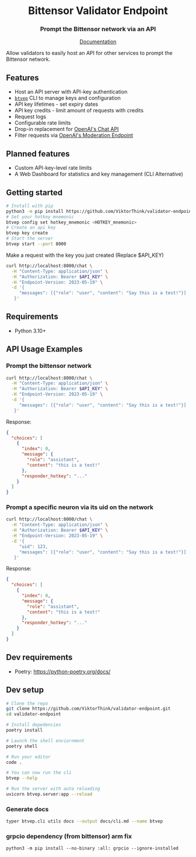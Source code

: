 <div align="center">

# **Bittensor Validator Endpoint**

### Prompt the Bittensor network via an API <!-- omit in toc -->

[Documentation](./docs)

</div>

Allow validators to easily host an API for other services to prompt the Bittensor network.

## Features

- Host an API server with API-key authentication
- [`btvep`](./docs/cli.md) CLI to manage keys and configuration
- API key lifetimes - set expiry dates
- API key credits - limit amount of requests with credits
- Request logs
- Configurable rate limits
- Drop-in replacement for [OpenAI's Chat API](https://platform.openai.com/docs/api-reference/chat)
- Filter requests via [OpenAI's Moderation Endpoint](https://platform.openai.com/docs/guides/moderation/overview)

## Planned features

- Custom API-key-level rate limits
- A Web Dashboard for statistics and key management (CLI Alternative)

## Getting started

```bash
# Install with pip
python3 -m pip install https://github.com/ViktorThink/validator-endpoint/raw/main/dist/btvep-0.1.0-py3-none-any.whl
# Set your hotkey mnemonic
btvep config set hotkey_mnemonic <HOTKEY_mnemonic>
# Create an api key
btvep key create
# Start the server
btvep start --port 8000
```

Make a request with the key you just created (Replace $API_KEY)

```bash
curl http://localhost:8000/chat \
  -H "Content-Type: application/json" \
  -H "Authorization: Bearer $API_KEY" \
  -H "Endpoint-Version: 2023-05-19" \
  -d '{
     "messages": [{"role": "user", "content": "Say this is a test!"}]
   }'
```

## Requirements

- Python 3.10+

## API Usage Examples

### Prompt the bittensor network

```bash
curl http://localhost:8000/chat \
  -H "Content-Type: application/json" \
  -H "Authorization: Bearer $API_KEY" \
  -H "Endpoint-Version: 2023-05-19" \
  -d '{
     "messages": [{"role": "user", "content": "Say this is a test!"}]
   }'
```

Response:

```json
{
  "choices": [
    {
      "index": 0,
      "message": {
        "role": "assistant",
        "content": "this is a test!"
      },
      "responder_hotkey": "..."
    }
  ]
}
```

### Prompt a specific neuron via its uid on the network

```bash
curl http://localhost:8000/chat \
  -H "Content-Type: application/json" \
  -H "Authorization: Bearer $API_KEY" \
  -H "Endpoint-Version: 2023-05-19" \
  -d '{
     "uid": 123,
     "messages": [{"role": "user", "content": "Say this is a test!"}]
   }'
```

Response:

```json
{
  "choices": [
    {
      "index": 0,
      "message": {
        "role": "assistant",
        "content": "this is a test!"
      },
      "responder_hotkey": "..."
    }
  ]
}
```

## Dev requirements

- Poetry: https://python-poetry.org/docs/

## Dev setup

```bash
# Clone the repo
git clone https://github.com/ViktorThink/validator-endpoint.git
cd validator-endpoint

# Install depedencies
poetry install

# Launch the shell enviornment
poetry shell

# Run your editor
code .

# You can now run the cli
btvep --help

# Run the server with auto reloading
uvicorn btvep.server:app --reload
```

### Generate docs

```bash
typer btvep.cli utils docs --output docs/cli.md --name btvep
```

### grpcio dependency (from bittensor) arm fix

```
python3 -m pip install --no-binary :all: grpcio --ignore-installed
```
